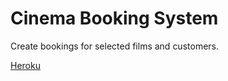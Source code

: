 # Cinema Booking System

Create bookings for selected films and customers.

[Heroku](http://cinema-booking-application.herokuapp.com/)
